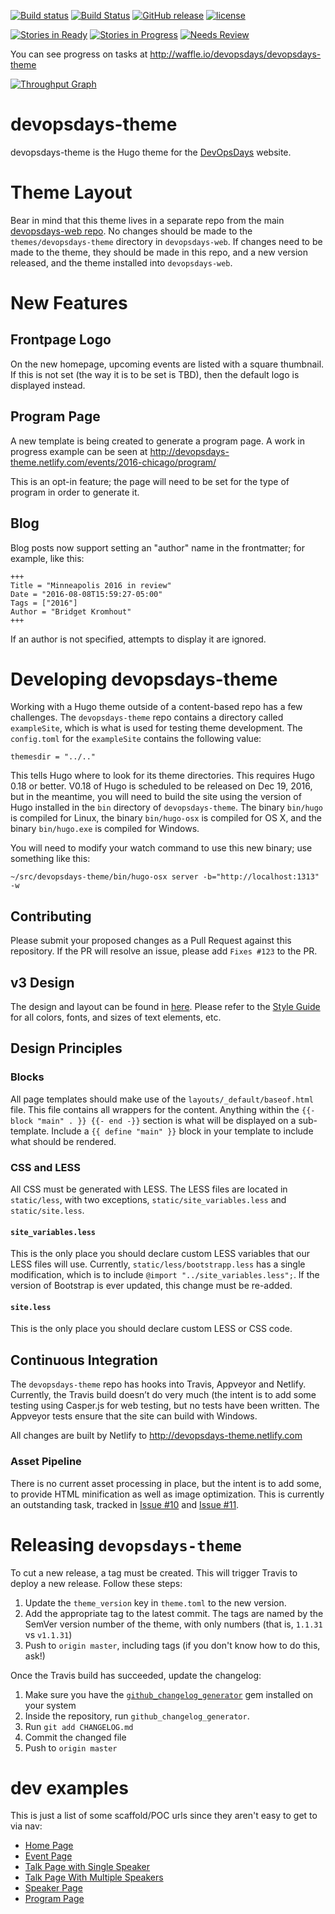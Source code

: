 [![Build status](https://ci.appveyor.com/api/projects/status/2cemxawbx0vtrt8e/branch/master?svg=true)](https://ci.appveyor.com/project/DevOpsDays/devopsdays-theme/branch/master)
[![Build Status](https://travis-ci.org/devopsdays/devopsdays-theme.svg?branch=master)](https://travis-ci.org/devopsdays/devopsdays-theme)
[![GitHub release](https://img.shields.io/github/release/devopsdays/devopsdays-theme.svg)](https://github.com/qubyte/rubidium/releases)
[![license](https://img.shields.io/github/license/devopsdays/devopsdays-theme.svg)]()

[![Stories in Ready](https://badge.waffle.io/devopsdays/devopsdays-theme.svg?label=ready&title=Ready)](http://waffle.io/devopsdays/devopsdays-theme) [![Stories in Progress](https://badge.waffle.io/devopsdays/devopsdays-theme.svg?label=in%progress&title=In%20Progress)](http://waffle.io/devopsdays/devopsdays-theme) [![Needs Review](https://badge.waffle.io/devopsdays/devopsdays-theme.svg?label=needs-review&title=Needs%20Review)](http://waffle.io/devopsdays/devopsdays-theme)

You can see progress on tasks at http://waffle.io/devopsdays/devopsdays-theme

[![Throughput Graph](https://graphs.waffle.io/devopsdays/devopsdays-theme/throughput.svg)](https://waffle.io/devopsdays/devopsdays-theme/metrics)

# devopsdays-theme
devopsdays-theme is the Hugo theme for the [DevOpsDays](https://www.devopsdays.org) website.

# Theme Layout
Bear in mind that this theme lives in a separate repo from the main [devopsdays-web repo](https://github.com/devopsdays/devopsdays-web). No changes should be made to the `themes/devopsdays-theme` directory in `devopsdays-web`. If changes need to be made to the theme, they should be made in this repo, and a new version released, and the theme installed into `devopsdays-web`.

# New Features

## Frontpage Logo

On the new homepage, upcoming events are listed with a square thumbnail. If this is not set (the way it is to be set is TBD), then the default logo is displayed instead.

## Program Page
A new template is being created to generate a program page. A work in progress example can be seen at http://devopsdays-theme.netlify.com/events/2016-chicago/program/

This is an opt-in feature; the page will need to be set for the type of program in order to generate it.

## Blog
Blog posts now support setting an "author" name in the frontmatter; for example, like this:

```
+++
Title = "Minneapolis 2016 in review"
Date = "2016-08-08T15:59:27-05:00"
Tags = ["2016"]
Author = "Bridget Kromhout"
+++
```

If an author is not specified, attempts to display it are ignored.


# Developing devopsdays-theme
Working with a Hugo theme outside of a content-based repo has a few challenges. The `devopsdays-theme` repo contains a directory called `exampleSite`, which is what is used for testing theme development. The `config.toml` for the `exampleSite` contains the following value:

```
themesdir = "../.."
```

This tells Hugo where to look for its theme directories. This requires Hugo 0.18 or better. V0.18 of Hugo is scheduled to be released on Dec 19, 2016, but in the meantime, you will need to build the site using the version of Hugo installed in the `bin` directory of `devopsdays-theme`. The binary `bin/hugo` is compiled for Linux, the binary `bin/hugo-osx` is compiled for OS X, and the binary `bin/hugo.exe` is compiled for Windows.

You will need to modify your watch command to use this new binary; use something like this:

```
~/src/devopsdays-theme/bin/hugo-osx server -b="http://localhost:1313" -w
```

## Contributing
Please submit your proposed changes as a Pull Request against this repository. If the PR will resolve an issue, please add `Fixes #123` to the PR.

## v3 Design
The design and layout can be found in [here](https://drive.google.com/file/d/0BzljU_vIF4BoOHhLV2Yzd2xicEk/view?usp=sharing). Please refer to the [Style Guide](https://github.com/devopsdays/devopsdays-theme/blob/master/STYLE.md) for all colors, fonts, and sizes of text elements, etc.

## Design Principles

### Blocks
All page templates should make use of the `layouts/_default/baseof.html` file. This file contains all wrappers for the content. Anything within the `{{- block "main" . }} {{- end -}}` section is what will be displayed on a sub-template. Include a `{{ define "main" }}` block in your template to include what should be rendered.

### CSS and LESS
All CSS must be generated with LESS. The LESS files are located in `static/less`, with two exceptions, `static/site_variables.less` and `static/site.less`.

#### `site_variables.less`
This is the only place you should declare custom LESS variables that our LESS files will use. Currently, `static/less/bootstrapp.less` has a single modification, which is to include `@import "../site_variables.less";`. If the version of Bootstrap is ever updated, this change must be re-added.

#### `site.less`
This is the only place you should declare custom LESS or CSS code.

## Continuous Integration
The `devopsdays-theme` repo has hooks into Travis, Appveyor and Netlify. Currently, the Travis build doesn’t do very much (the intent is to add some testing using Casper.js for web testing, but no tests have been written. The Appveyor tests ensure that the site can build with Windows.

All changes are built by Netlify to http://devopsdays-theme.netlify.com

### Asset Pipeline
There is no current asset processing in place, but the intent is to add some, to provide HTML minification as well as image optimization. This is currently an outstanding task, tracked in [Issue #10](https://github.com/devopsdays/devopsdays-theme/issues/10) and [Issue #11](https://github.com/devopsdays/devopsdays-theme/issues/11).

# Releasing `devopsdays-theme`

To cut a new release, a tag must be created. This will trigger Travis to deploy a new release. Follow these steps:

1. Update the `theme_version` key in `theme.toml` to the new version.
1. Add the appropriate tag to the latest commit. The tags are named by the SemVer version number of the theme, with only numbers (that is, `1.1.31` vs `v1.1.31`)
1. Push to `origin master`, including tags (if you don't know how to do this, ask!)

Once the Travis build has succeeded, update the changelog:

1. Make sure you have the [`github_changelog_generator`](https://github.com/skywinder/github-changelog-generator) gem installed on your system
1. Inside the repository, run `github_changelog_generator`.
1. Run `git add CHANGELOG.md`
1. Commit the changed file
1. Push to `origin master`


# dev examples
This is just a list of some scaffold/POC urls since they aren't easy to get to via nav:
- [Home Page](http://devopsdays-theme.netlify.com/)
- [Event Page](http://devopsdays-theme.netlify.com/events/2017-ponyville/welcome/)
- [Talk Page with Single Speaker](http://devopsdays-theme.netlify.com/events/2017-hoofington/program/twilight-sparkle/)
- [Talk Page With Multiple Speakers](http://devopsdays-theme.netlify.com/events/2017-ponyville/program/rainbow-dash/)
- [Speaker Page](http://devopsdays-theme.netlify.com/events/2017-ponyville/speakers/fluttershy/)
- [Program Page](http://devopsdays-theme.netlify.com/events/2017-ponyville/program/)
